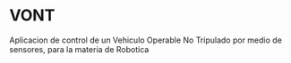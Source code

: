 # VONT
Aplicacion de control de un Vehiculo Operable No Tripulado por medio de sensores, para la materia de Robotica
